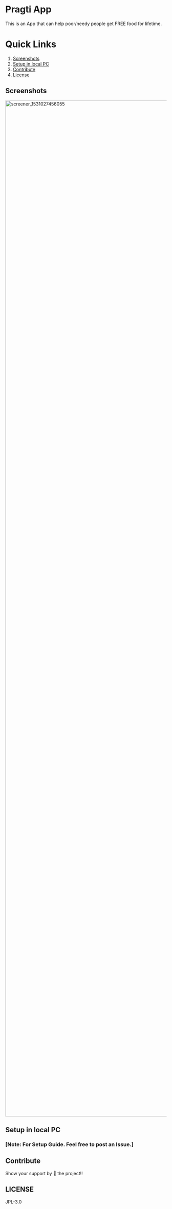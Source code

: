 # Pragti App
This is an App that can help poor/needy people get FREE food for lifetime. 

# Quick Links
 1. [Screenshots](#screenshots)
 2. [Setup in local PC](#setup-in-local-PC)
 3. [Contribute](#contribute)
 4. [License](#license)
 
 ## Screenshots
<img width="3176" alt="screener_1531027456055" src="https://user-images.githubusercontent.com/27961735/42584790-a1cc8a0a-8551-11e8-8017-decaca8ac827.png">

## Setup in local PC

### [Note: For Setup Guide. Feel free to post an Issue.]

## Contribute
Show your support by 🌟 the project!!

## LICENSE
JPL-3.0
